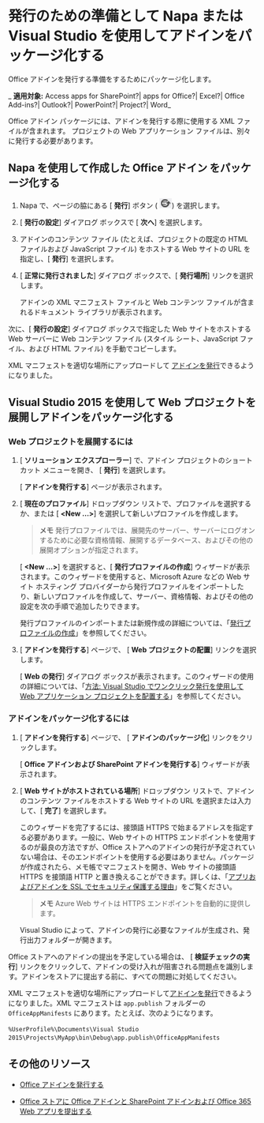 
# 発行のための準備として Napa または Visual Studio を使用してアドインをパッケージ化する
Office アドインを発行する準備をするためにパッケージ化します。 

 _ **適用対象:** Access apps for SharePoint?| apps for Office?| Excel?| Office Add-ins?| Outlook?| PowerPoint?| Project?| Word_

Office アドイン パッケージには、アドインを発行する際に使用する XML ファイルが含まれます。 プロジェクトの Web アプリケーション ファイルは、別々に発行する必要があります。

## Napa を使用して作成した Office アドイン をパッケージ化する



1. Napa で、ページの脇にある [ **発行**] ボタン (
![[発行] ボタン](../../images/Apps_NAPA_Publish.png)) を選択します。
    
2. [ **発行の設定**] ダイアログ ボックスで [ **次へ**] を選択します。
    
3. アドインのコンテンツ ファイル (たとえば、プロジェクトの既定の HTML ファイルおよび JavaScript ファイル) をホストする Web サイトの URL を指定し、[ **発行**] を選択します。
    
4. [ **正常に発行されました**] ダイアログ ボックスで、[ **発行場所**] リンクを選択します。
    
    アドインの XML マニフェスト ファイルと Web コンテンツ ファイルが含まれるドキュメント ライブラリが表示されます。 
    
次に、[ **発行の設定**] ダイアログ ボックスで指定した Web サイトをホストする Web サーバーに Web コンテンツ ファイル (スタイル シート、JavaScript ファイル、および HTML ファイル) を手動でコピーします。

XML マニフェストを適切な場所にアップロードして [アドインを発行](../publish/publish.md)できるようになりました。 


## Visual Studio 2015 を使用して Web プロジェクトを展開しアドインをパッケージ化する



### Web プロジェクトを展開するには


1. [ **ソリューション エクスプローラー**] で、アドイン プロジェクトのショートカット メニューを開き、 [ **発行**] を選択します。
    
    [ **アドインを発行する**] ページが表示されます。 
    
2. [ **現在のプロファイル**] ドロップダウン リストで、プロファイルを選択するか、または [ **<New …>**] を選択して新しいプロファイルを作成します。
    
     >**メモ**  発行プロファイルでは、展開先のサーバー、サーバーにログオンするために必要な資格情報、展開するデータベース、およびその他の展開オプションが指定されます。

    [ **<New …>**] を選択すると、[ **発行プロファイルの作成**] ウィザードが表示されます。このウィザードを使用すると、Microsoft Azure などの Web サイト ホスティング プロバイダーから発行プロファイルをインポートしたり、新しいプロファイルを作成して、サーバー、資格情報、およびその他の設定を次の手順で追加したりできます。
    
    発行プロファイルのインポートまたは新規作成の詳細については、「[発行プロファイルの作成](http://msdn.microsoft.com/ja-jp/library/dd465337.aspx#creating_a_profile)」を参照してください。
    
3. [ **アドインを発行する**] ページで、 [ **Web プロジェクトの配置**] リンクを選択します。
    
    [ **Web の発行**] ダイアログ ボックスが表示されます。このウィザードの使用の詳細については、「[方法: Visual Studio でワンクリック発行を使用して Web アプリケーション プロジェクトを配置する](http://msdn.microsoft.com/ja-jp/library/dd465337.aspx)」を参照してください。
    

### アドインをパッケージ化するには


1. [ **アドインを発行する**] ページで、 [ **アドインのパッケージ化**] リンクをクリックします。
    
    [ **Office アドインおよび SharePoint アドインを発行する**] ウィザードが表示されます。
    
2. [ **Web サイトがホストされている場所**] ドロップダウン リストで、アドイン のコンテンツ ファイルをホストする Web サイトの URL を選択または入力して、[ **完了**] を選択します。
    
    このウィザードを完了するには、接頭語 HTTPS で始まるアドレスを指定する必要があります。一般に、Web サイトの HTTPS エンドポイントを使用するのが最良の方法ですが、Office ストアへのアドインの発行が予定されていない場合は、そのエンドポイントを使用する必要はありません。パッケージが作成されたら、メモ帳でマニフェストを開き、Web サイトの接頭語 HTTPS を接頭語 HTTP と置き換えることができます。詳しくは、「[アプリおよびアドインを SSL でセキュリティ保護する理由](http://msdn.microsoft.com/ja-jp/library/jj591603#bk_q7)」をご覧ください。 
    
     >**メモ**  Azure Web サイトは HTTPS エンドポイントを自動的に提供します。

    Visual Studio によって、アドインの発行に必要なファイルが生成され、発行出力フォルダーが開きます。 
    
Office ストアへのアドインの提出を予定している場合は、 [ **検証チェックの実行**] リンクをクリックして、アドインの受け入れが阻害される問題点を識別します。アドインをストアに提出する前に、すべての問題に対処してください。

XML マニフェストを適切な場所にアップロードして[アドインを発行](../publish/publish.md)できるようになりました。XML マニフェストは  `app.publish` フォルダーの `OfficeAppManifests` にあります。たとえば、次のようになります。

 `%UserProfile%\Documents\Visual Studio 2015\Projects\MyApp\bin\Debug\app.publish\OfficeAppManifests`


## その他のリソース



- [Office アドインを発行する](../publish/publish.md)
    
- [Office ストアに Office アドインと SharePoint アドインおよび Office 365 Web アプリを提出する](http://msdn.microsoft.com/library/ff075782-1303-4517-91cc-b3d730e9b9ae%28Office.15%29.aspx)
    
